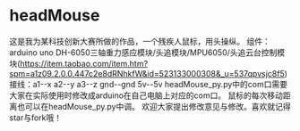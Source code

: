 # headMouse
这是我为某科技创新大赛所做的作品，一个残疾人鼠标，用头操纵。
组件：
arduino uno
DH-6050三轴重力感应模块/头追模块/MPU6050/头追云台控制模块(https://item.taobao.com/item.htm?spm=a1z09.2.0.0.447c2e8dRNhkfW&id=523133000308&_u=537qpvsjc8f5)
接线：a1--x
     a2--y
     a3--z
     gnd--gnd
     5v--5v
headMouse_py.py中的com口需要大家在实际使用时修改成arduino在自己电脑上对应的com口。
鼠标的每次移动距离也可以在headMouse_py.py中调。
欢迎大家提出修改意见与修改。喜欢就记得star与fork哦！
